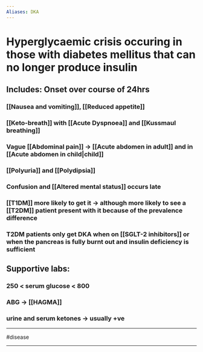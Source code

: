 ```yaml
---
Aliases: DKA
---
```

# Hyperglycaemic crisis occuring in those with diabetes mellitus that can no longer produce insulin 
## Includes: **Onset over course of 24hrs**
### [[Nausea and vomiting]], [[Reduced appetite]]
### [[Keto-breath]] with [[Acute Dyspnoea]] and [[Kussmaul breathing]]
### Vague [[Abdominal pain]] -> [[Acute abdomen in adult]] and in [[Acute abdomen in child|child]]
### [[Polyuria]] and [[Polydipsia]]
### Confusion and [[Altered mental status]] occurs late
### [[T1DM]] more likely to get it -> although more likely to see a [[T2DM]] patient present with it because of the prevalence difference
### T2DM patients only get DKA when on [[SGLT-2 inhibitors]] or when the pancreas is fully burnt out and insulin deficiency is sufficient
## Supportive labs: 
### 250 < serum glucose < 800
### ABG -> [[HAGMA]] 
### urine and serum ketones -> usually +ve


---
#disease 

---

